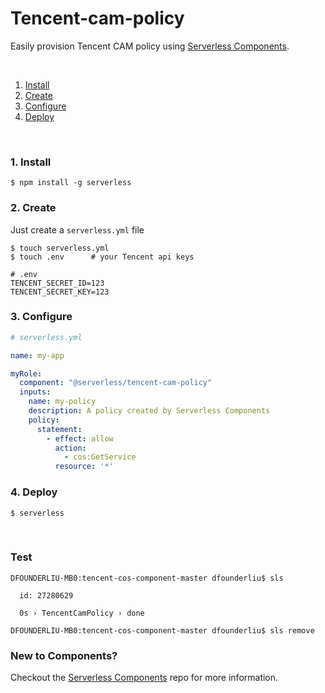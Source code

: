 # Tencent-cam-policy

Easily provision Tencent CAM policy using [Serverless Components](https://github.com/serverless/components).

&nbsp;

1. [Install](#1-install)
2. [Create](#2-create)
3. [Configure](#3-configure)
4. [Deploy](#4-deploy)

&nbsp;


### 1. Install

```shell
$ npm install -g serverless
```

### 2. Create

Just create a `serverless.yml` file

```shell
$ touch serverless.yml
$ touch .env      # your Tencent api keys
```

```
# .env
TENCENT_SECRET_ID=123
TENCENT_SECRET_KEY=123
```

### 3. Configure

```yml
# serverless.yml

name: my-app

myRole:
  component: "@serverless/tencent-cam-policy"
  inputs:
    name: my-policy
    description: A policy created by Serverless Components
    policy:
      statement:
        - effect: allow
          action:
            - cos:GetService
          resource: '*'
```

### 4. Deploy

```shell
$ serverless
```

&nbsp;

### Test
```text
DFOUNDERLIU-MB0:tencent-cos-component-master dfounderliu$ sls

  id: 27280629

  0s › TencentCamPolicy › done

DFOUNDERLIU-MB0:tencent-cos-component-master dfounderliu$ sls remove

```

### New to Components?

Checkout the [Serverless Components](https://github.com/serverless/components) repo for more information.
